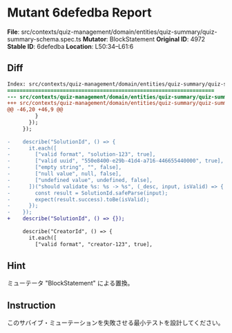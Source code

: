 # Mutant 6defedba Report

**File**: src/contexts/quiz-management/domain/entities/quiz-summary/quiz-summary-schema.spec.ts
**Mutator**: BlockStatement
**Original ID**: 4972
**Stable ID**: 6defedba
**Location**: L50:34–L61:6

## Diff

```diff
Index: src/contexts/quiz-management/domain/entities/quiz-summary/quiz-summary-schema.spec.ts
===================================================================
--- src/contexts/quiz-management/domain/entities/quiz-summary/quiz-summary-schema.spec.ts	original
+++ src/contexts/quiz-management/domain/entities/quiz-summary/quiz-summary-schema.spec.ts	mutated #4972
@@ -46,20 +46,9 @@
         }
       });
     });
 
-    describe("SolutionId", () => {
-      it.each([
-        ["valid format", "solution-123", true],
-        ["valid uuid", "550e8400-e29b-41d4-a716-446655440000", true],
-        ["empty string", "", false],
-        ["null value", null, false],
-        ["undefined value", undefined, false],
-      ])("should validate %s: %s -> %s", (_desc, input, isValid) => {
-        const result = SolutionId.safeParse(input);
-        expect(result.success).toBe(isValid);
-      });
-    });
+    describe("SolutionId", () => {});
 
     describe("CreatorId", () => {
       it.each([
         ["valid format", "creator-123", true],
```

## Hint

ミューテータ "BlockStatement" による置換。

## Instruction

このサバイブ・ミューテーションを失敗させる最小テストを設計してください。

